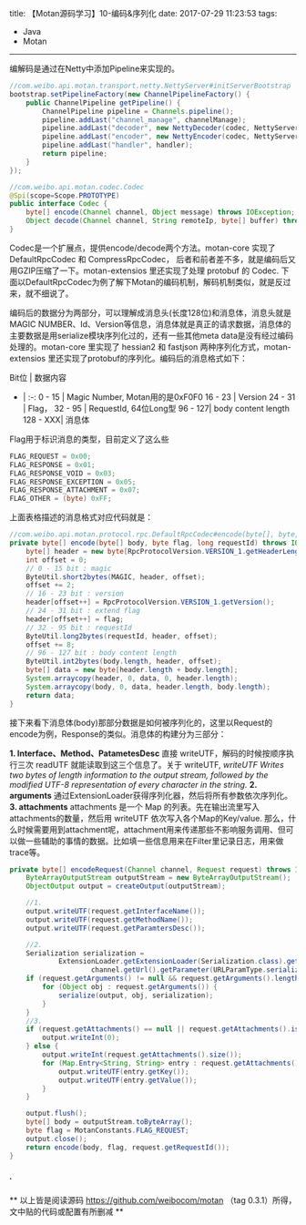 title: 【Motan源码学习】10-编码&序列化
date: 2017-07-29 11:23:53
tags:
- Java
- Motan
---
编解码是通过在Netty中添加Pipeline来实现的。
```java
//com.weibo.api.motan.transport.netty.NettyServer#initServerBootstrap
bootstrap.setPipelineFactory(new ChannelPipelineFactory() {
    public ChannelPipeline getPipeline() {
        ChannelPipeline pipeline = Channels.pipeline();
		pipeline.addLast("channel_manage", channelManage);
		pipeline.addLast("decoder", new NettyDecoder(codec, NettyServer.this, maxContentLength));
		pipeline.addLast("encoder", new NettyEncoder(codec, NettyServer.this));
		pipeline.addLast("handler", handler);
		return pipeline;
    }
});
```
```java
//com.weibo.api.motan.codec.Codec
@Spi(scope=Scope.PROTOTYPE)
public interface Codec {
	byte[] encode(Channel channel, Object message) throws IOException;
	Object decode(Channel channel, String remoteIp, byte[] buffer) throws IOException;
}
```
Codec是一个扩展点，提供encode/decode两个方法。motan-core 实现了 DefaultRpcCodec 和 CompressRpcCodec， 后者和前者差不多，就是编码后又用GZIP压缩了一下。motan-extensios 里还实现了处理 protobuf 的 Codec. 下面以DefaultRpcCodec为例了解下Motan的编码机制，解码机制类似，就是反过来，就不细说了。 <!--more-->

编码后的数据分为两部分，可以理解成消息头(长度128位)和消息体，消息头就是MAGIC NUMBER、Id、Version等信息，消息体就是真正的请求数据，消息体的主要数据是用serialize模块序列化过的，还有一些其他meta data是没有经过编码处理的。motan-core 里实现了 hessian2 和 fastjson 两种序列化方式，motan-extensios 里还实现了protobuf的序列化。编码后的消息格式如下：

Bit位 | 数据内容 
- | :-: 
0 - 15  | Magic Number, Motan用的是0xF0F0
16 - 23 | Version
24 - 31 | Flag，
32 - 95 | RequestId, 64位Long型
96 - 127| body content length
128 - XXX| 消息体

Flag用于标识消息的类型，目前定义了这么些 
```java
FLAG_REQUEST = 0x00;	
FLAG_RESPONSE = 0x01;
FLAG_RESPONSE_VOID = 0x03;
FLAG_RESPONSE_EXCEPTION = 0x05;
FLAG_RESPONSE_ATTACHMENT = 0x07;
FLAG_OTHER = (byte) 0xFF;
```
上面表格描述的消息格式对应代码就是：
```java
//com.weibo.api.motan.protocol.rpc.DefaultRpcCodec#encode(byte[], byte, long)
private byte[] encode(byte[] body, byte flag, long requestId) throws IOException {
    byte[] header = new byte[RpcProtocolVersion.VERSION_1.getHeaderLength()];
    int offset = 0;
    // 0 - 15 bit : magic
    ByteUtil.short2bytes(MAGIC, header, offset);
    offset += 2;
    // 16 - 23 bit : version
    header[offset++] = RpcProtocolVersion.VERSION_1.getVersion();
    // 24 - 31 bit : extend flag
    header[offset++] = flag;
    // 32 - 95 bit : requestId
    ByteUtil.long2bytes(requestId, header, offset);
    offset += 8;
    // 96 - 127 bit : body content length
    ByteUtil.int2bytes(body.length, header, offset);
    byte[] data = new byte[header.length + body.length];
    System.arraycopy(header, 0, data, 0, header.length);
    System.arraycopy(body, 0, data, header.length, body.length);
    return data;
}
```
接下来看下消息体(body)那部分数据是如何被序列化的，这里以Request的encode为例，Response的类似。消息体的构建分为三部分：

**1. Interface、Method、PatametesDesc**
直接 writeUTF，解码的时候按顺序执行三次 readUTF 就能读取到这三个信息了。关于 writeUTF, *writeUTF Writes two bytes of length information to the output stream, followed by the modified UTF-8 representation of  every character in the string.*
**2. arguments**
通过ExtensionLoader获得序列化器，然后将所有参数依次序列化。
**3. attachments**
attachments 是一个 Map 的列表。先在输出流里写入attachments的数量，然后用 writeUTF 依次写入各个Map的Key/value. 那么，什么时候需要用到attachment呢，attachment用来传递那些不影响服务调用、但可以做一些辅助的事情的数据。比如填一些信息用来在Filter里记录日志，用来做trace等。

```java
private byte[] encodeRequest(Channel channel, Request request) throws IOException {
    ByteArrayOutputStream outputStream = new ByteArrayOutputStream();
    ObjectOutput output = createOutput(outputStream);

	//1.
    output.writeUTF(request.getInterfaceName());
    output.writeUTF(request.getMethodName());
    output.writeUTF(request.getParamtersDesc());

	//2.
    Serialization serialization =
            ExtensionLoader.getExtensionLoader(Serialization.class).getExtension(
                    channel.getUrl().getParameter(URLParamType.serialize.getName(), URLParamType.serialize.getValue()));
    if (request.getArguments() != null && request.getArguments().length > 0) {
        for (Object obj : request.getArguments()) {
            serialize(output, obj, serialization);
        }
    }
	//3.
    if (request.getAttachments() == null || request.getAttachments().isEmpty()) {
        output.writeInt(0);
    } else {
        output.writeInt(request.getAttachments().size());
        for (Map.Entry<String, String> entry : request.getAttachments().entrySet()) {
            output.writeUTF(entry.getKey());
            output.writeUTF(entry.getValue());
        }
    }

    output.flush();
    byte[] body = outputStream.toByteArray();
    byte flag = MotanConstants.FLAG_REQUEST;
    output.close();
    return encode(body, flag, request.getRequestId());
}
```

##### .
** 以上皆是阅读源码 https://github.com/weibocom/motan （tag 0.3.1）所得，文中贴的代码或配置有所删减 **


